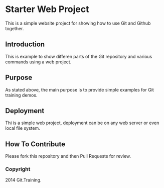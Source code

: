 # Starter Web Project

This is a simple website project for
showing how to use Git and Github together.

## Introduction

This is example to show differen parts
of the Git repository and various commands
using a web project.

## Purpose

As stated above, the main purpose is to provide simple examples for Git training demos.

## Deployment

Thi is a simple web project, deployment can be on any web server or even local file system.

## How To Contribute

Please fork this repository and then Pull Requests for review.

### Copyright

2014 Git.Training.